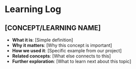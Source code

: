 # Learning Log

## [CONCEPT/LEARNING NAME] 

- **What it is**: [Simple definition]
- **Why it matters**: [Why this concept is important]
- **How we used it**: [Specific example from our project]
- **Related concepts**: [What else connects to this]
- **Further exploration**: [What to learn next about this topic]
